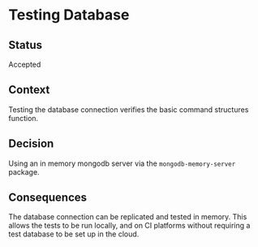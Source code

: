 # Testing Database

## Status

Accepted

## Context

Testing the database connection verifies the basic command structures function.

## Decision

Using an in memory mongodb server via the ```mongodb-memory-server``` package.

## Consequences

The database connection can be replicated and tested in memory. This allows the tests to be run locally, and on CI platforms without requiring a test database to be set up in the cloud.